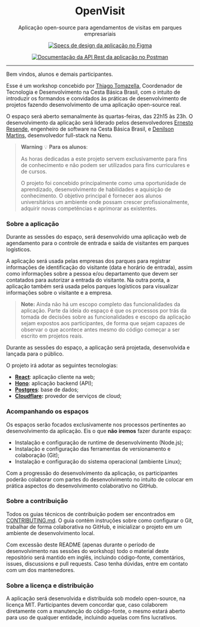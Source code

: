 <h1 align="center">OpenVisit</h1>
<p align="center">Aplicação open-source para agendamentos de visitas em parques empresariais</p>
<div align="center">

[![Specs de design da aplicação no Figma](https://img.shields.io/badge/figma-%23F24E1E.svg?style=for-the-badge&logo=figma&logoColor=white)](https://www.figma.com/file/b67e4TzDM4AAtjJd2IX0AM/Open-Visit?type=design&node-id=1%3A188&mode=design&t=1wHZ2CJhrXsfeE06-1)

[![Documentação da API Rest da aplicação no Postman](https://img.shields.io/badge/postman-%23F24E1E.svg?style=for-the-badge&logo=postman&logoColor=white)](https://god.gw.postman.com/run-collection/18237469-33f92fc9-455e-49f3-8be4-4ec9717abe24?action=collection%2Ffork&source=rip_markdown&collection-url=entityId%3D18237469-33f92fc9-455e-49f3-8be4-4ec9717abe24%26entityType%3Dcollection%26workspaceId%3D60a756b8-3c3a-49f5-b23d-8323980e7f37)

</div>

---

Bem vindos, alunos e demais participantes.

Esse é um workshop concebido por [Thiago Tomazella](https://github.com/thtomazella), Coordenador de Tecnologia e Desenvolvimento na Cesta Básica Brasil, com o intuito de introduzir os formandos e convidados às práticas de desenvolvimento de projetos fazendo desenvolvimento de uma aplicação open-source real.

O espaço será aberto semanalmente às quartas-feiras, das 22h15 às 23h. O desenvolvimento da aplicação será liderado pelos desenvolvedores [Ernesto Resende](https://github.com/ernestoresende), engenheiro de software na Cesta Básica Brasil, e [Denilson Martins](https://github.com/denilsonpy), desenvolvedor full-stack na Nenu.

> **Warning**
> 💡 **Para os alunos**:
>
> As horas dedicadas a este projeto servem exclusivamente para fins de conhecimento e não podem ser utilizados para fins curriculares e de cursos.
>
> O projeto foi concebido principalmente como uma oportunidade de aprendizado, desenvolvimento de habilidades e aquisição de conhecimento. O objetivo principal é fornecer aos alunos universitários um ambiente onde possam crescer profissionalmente, adquirir novas competências e aprimorar as existentes.

### Sobre a aplicação

Durante as sessões do espaço, será desenvolvido uma aplicação web de agendamento para o controle de entrada e saída de visitantes em parques logísticos.

A aplicação será usada pelas empresas dos parques para registrar informações de identificação do visitante (data e horário de entrada), assim como informações sobre a pessoa e/ou departamento que devem ser contatados para autorizar a entrada do visitante. Na outra ponta, a aplicação também será usada pelos parques logísticos para visualizar informações sobre o visitante e a empresa.

> **Note:**
> Ainda não há um escopo completo das funcionalidades da aplicação. Parte da ideia do espaço é que os processos por trás da tomada de decisões sobre as funcionalidades e escopo da aplicação sejam expostos aos participantes, de forma que sejam capazes de observar o que acontece antes mesmo do código começar a ser escrito em projetos reais.

Durante as sessões do espaço, a aplicação será projetada, desenvolvida e lançada para o público.

O projeto irá adotar as seguintes tecnologias:

- **[React](https://react.dev/)**: aplicação cliente na web;
- **[Hono](https://hono.dev/)**: aplicação backend (API);
- **[Postgres](https://www.postgresql.org/)**: base de dados;
- **[Cloudflare](https://developers.cloudflare.com/):** provedor de serviços de cloud;

### Acompanhando os espaços

Os espaços serão focados exclusivamente nos processos pertinentes ao desenvolvimento da aplicação. Eis o que **não** **iremos** fazer durante espaço:

- Instalação e configuração de runtime de desenvolvimento (Node.js);
- Instalação e configuração das ferramentas de versionamento e colaboração (Git);
- Instalação e configuração do sistema operacional (ambiente Linux);

Com a progressão do desenvolvimento da aplicação, os participantes poderão colaborar com partes do desenvolvimento no intuito de colocar em prática aspectos do desenvolvimento colaborativo no GitHub.

### Sobre a contribuição

Todos os guias técnicos de contribuição podem ser encontrados em [CONTRIBUTING.md](CONTRIBUTING.md). O guia contém instruções sobre como configurar o Git, trabalhar de forma colaborativa no GitHub, e inicializar o projeto em um ambiente de desenvolvimento local.

Com excessão deste README (apenas durante o período de desenvolvimento nas sessões do workshop) todo o material deste repositório será mantido em inglês, incluindo código-fonte, comentários, issues, discussions e pull requests. Caso tenha dúvidas, entre em contato com um dos mantenedores.

### Sobre a licença e distribuição

A aplicação será desenvolvida e distribuída sob modelo open-source, na licença MIT. Participantes devem concordar que, caso colaborem diretamente com a manutenção do código-fonte, o mesmo estará aberto para uso de qualquer entidade, incluindo aquelas com fins lucrativos.
